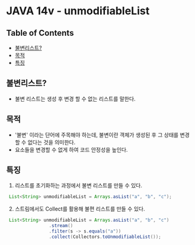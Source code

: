 # JAVA 14v - unmodifiableList


## Table of Contents

- [불변리스트?](#불변리스트?)
- [목적](#목적)
- [특징](#특징)

## 불변리스트?
- 불변 리스트는 생성 후 변경 할 수 없는 리스트를 말한다.

## 목적
- '불변' 이라는 단어에 주목해야 하는데, 불변이란 객체가 생성된 후 그 상태를 변경할 수 없다는 것을 의미한다.
- 요소들을 변경할 수 없게 하여 코드 안정성을 높인다.


## 특징
1. 리스트를 초기화하는 과정에서 불변 리스트를 만들 수 있다.
```java
 List<String> unmodifiableList = Arrays.asList("a", "b", "c");
```
2. 스트림에서도 Collect를 활용해 불편 리스트를 만들 수 있다.
```java
 List<String> unmodifiableList = Arrays.asList("a", "b", "c")
                .stream()
                .filter(s -> s.equals("a"))
                .collect(Collectors.toUnmodifiableList());
```
